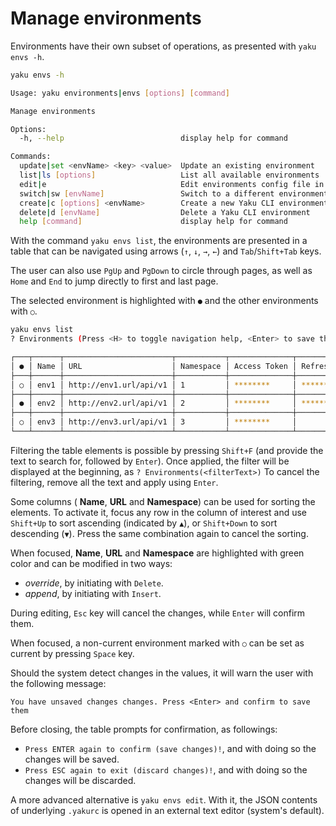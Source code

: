 # Manage environments

Environments have their own subset of operations, as presented with `yaku envs -h`.

```bash
yaku envs -h

Usage: yaku environments|envs [options] [command]

Manage environments

Options:
  -h, --help                          display help for command

Commands:
  update|set <envName> <key> <value>  Update an existing environment
  list|ls [options]                   List all available environments
  edit|e                              Edit environments config file in external text editor
  switch|sw [envName]                 Switch to a different environment
  create|c [options] <envName>        Create a new Yaku CLI environment
  delete|d [envName]                  Delete a Yaku CLI environment
  help [command]                      display help for command
```

With the command `yaku envs list`, the environments are presented in a table that can be navigated using arrows (`↑`, `↓`, `→`, `←`) and `Tab`/`Shift+Tab` keys.

The user can also use `PgUp` and `PgDown` to circle through pages, as well as `Home` and `End` to jump directly to first and last page.

The selected environment is highlighted with `●` and the other environments with `○`.

```bash
yaku envs list
? Environments (Press <H> to toggle navigation help, <Enter> to save the changes and <Esc> to discard)

┌───┬──────┬────────────────────────┬───────────┬──────────────┬───────────────┬───────────────────────┬───┐
│ ● │ Name │ URL                    │ Namespace │ Access Token │ Refresh Token │ Expires At            │ ↕ │
├───┼──────┼────────────────────────┼───────────┼──────────────┼───────────────┼───────────────────────┼───┤
│ ○ │ env1 │ http://env1.url/api/v1 │ 1         │ ********     │ ********      │ 9/5/2024, 3:03:52 PM  │ ↑ │
├───┼──────┼────────────────────────┼───────────┼──────────────┼───────────────┼───────────────────────┼───┤
│ ● │ env2 │ http://env2.url/api/v1 │ 2         │ ********     │ ********      │ 9/5/2024, 3:03:52 PM  │   │
├───┼──────┼────────────────────────┼───────────┼──────────────┼───────────────┼───────────────────────┼───┤
│ ○ │ env3 │ http://env3.url/api/v1 │ 3         │ ********     │               │                       │ ↓ │
└───┴──────┴────────────────────────┴───────────┴──────────────┴───────────────┴───────────────────────┴───┘
```

Filtering the table elements is possible by pressing `Shift+F` (and provide the text to search for, followed by `Enter`). Once applied, the filter will be displayed at the beginning, as `? Environments(<filterText>)` To cancel the filtering, remove all the text and apply using `Enter`.

Some columns ( **Name**, **URL** and **Namespace**) can be used for sorting the elements. To activate it, focus any row in the column of interest and use `Shift+Up` to sort ascending (indicated by `▲`), or `Shift+Down` to sort descending (`▼`). Press the same combination again to cancel the sorting.

When focused, **Name**, **URL** and **Namespace** are highlighted with green color and can be modified in two ways:

- *override*, by initiating with `Delete`.
- *append*, by initiating with `Insert`.

During editing, `Esc` key will cancel the changes, while `Enter` will confirm them.

When focused, a non-current environment marked with `○` can be set as current by pressing `Space` key.

Should the system detect changes in the values, it will warn the user with the following message:

`You have unsaved changes changes. Press <Enter> and confirm to save them`

Before closing, the table prompts for confirmation, as followings:

- `Press ENTER again to confirm (save changes)!`, and with doing so the changes will be saved.
- `Press ESC again to exit (discard changes)!`, and with doing so the changes will be discarded.

A more advanced alternative is `yaku envs edit`. With it, the JSON contents of underlying `.yakurc` is opened in an external text editor (system's default).
